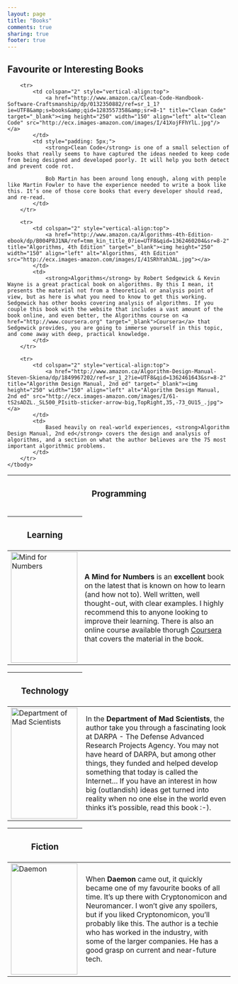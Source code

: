 ```yaml
---
layout: page
title: "Books"
comments: true
sharing: true
footer: true
---
```

<h2>Favourite or Interesting Books</h2>

<div>
<table>
	<thead>
		<tr>
			<th style="width: 20%;" colspan="2"><h3>Programming</h3></th>
		</tr>
	</thead>
	<tbody>

		<tr>
			<td colspan="2" style="vertical-align:top">
				<a href="http://www.amazon.ca/Clean-Code-Handbook-Software-Craftsmanship/dp/0132350882/ref=sr_1_1?ie=UTF8&amp;s=books&amp;qid=1283557358&amp;sr=8-1" title="Clean Code" target="_blank"><img height="250" width="150" align="left" alt="Clean Code" src="http://ecx.images-amazon.com/images/I/41XojFFhYlL.jpg"/></a>
			</td>
			<td style="padding: 5px;">
				<strong>Clean Code</strong> is one of a small selection of books that really seems to have captured the ideas needed to keep code from being designed and developed poorly. It will help you both detect and prevent code rot.

				Bob Martin has been around long enough, along with people like Martin Fowler to have the experience needed to write a book like this. It’s one of those core books that every developer should read, and re-read.
			</td>
		</tr>

		<tr>
			<td colspan="2" style="vertical-align:top">
				<a href="http://www.amazon.ca/Algorithms-4th-Edition-ebook/dp/B004P8J1NA/ref=tmm_kin_title_0?ie=UTF8&qid=1362460204&sr=8-2" title="Algorithms, 4th Edition" target="_blank"><img height="250" width="150" align="left" alt="Algorithms, 4th Edition" src="http://ecx.images-amazon.com/images/I/41SRhYah3AL.jpg"></a>
			</td>
			<td>
				<strong>Algorithms</strong> by Robert Sedgewick & Kevin Wayne is a great practical book on algorithms. By this I mean, it presents the material not from a theoretical or analysis point of view, but as here is what you need to know to get this working. Sedgewick has other books covering analysis of algorithms. If you couple this book with the website that includes a vast amount of the book online, and even better, the Algorithms course on <a href="http://www.coursera.org" target="_blank">Coursera</a> that Sedgewick provides, you are going to immerse yourself in this topic, and come away with deep, practical knowledge.
			</td>
		</tr>

		<tr>
			<td colspan="2" style="vertical-align:top">				
				<a href="http://www.amazon.ca/Algorithm-Design-Manual-Steven-Skiena/dp/1849967202/ref=sr_1_2?ie=UTF8&qid=1362461643&sr=8-2" title="Algorithm Design Manual, 2nd ed" target="_blank"><img height="250" width="150" align="left" alt="Algorithm Design Manual, 2nd ed" src="http://ecx.images-amazon.com/images/I/61-tS2sADZL._SL500_PIsitb-sticker-arrow-big,TopRight,35,-73_OU15_.jpg"></a>				
			</td>
			<td>
				Based heavily on real-world experiences, <strong>Algorithm Design Manual, 2nd ed</strong> covers the design and analysis of algorithms, and a section on what the author believes are the 75 most important algorithmic problems.
			</td>
		</tr>
	</tbody>
</table>
</div>

<div>
    <table>
        <thead>
            <tr>
                <th style="width: 20%; colspan="2><p><h3>Learning</h3></p></th>
            </tr>
        </thead>
        <tbody>
            <tr>
                <td colspan="2" style="vertical-align:top">
                    <a href="http://www.amazon.ca/Mind-Numbers-Science-Flunked-Algebra-ebook/dp/B00G3L19ZU/ref=sr_1_1?ie=UTF8&qid=1408820978&sr=8-1&keywords=mind+for+numbers" title="A Mind for Numbers" target="_blank"><img height="250" width="150" align="left" alt="Mind for Numbers" src="http://ecx.images-amazon.com/images/I/41mGKcw7K-L._AA278_PIkin4,BottomRight,-46,22_AA300_SH20_OU15_.jpg"/></a>
                </td>
                <td style="padding: 5px;">
                    <strong>A Mind for Numbers</strong> is an <strong>excellent</strong> book on the latest that is known on how to learn (and how not to). Well written, well thought-out, with clear examples. I highly recommend this to anyone looking to improve their learning. There is also an online course available thorugh <a href="https://class.coursera.org/learning-001/">Coursera</a> that covers the material in the book.
                </td>
            </tr>
        </tbody>
    </table>
</div>

<table>
	<thead>
		<tr>
			<th style="width: 20%;" colspan="2"><p><h3>Technology</h3></p></th>
		</tr>
	</thead>
	<tbody>
		<tr>
			<td colspan="2" style="vertical-align:top">
				<a href="http://www.amazon.ca/Department-Mad-Scientists-Michael-Belfiore/dp/0061577936/ref=sr_1_1?ie=UTF8&amp;s=books&amp;qid=1267302226&amp;sr=8-1" title="Department of Mad Scientists" target="_blank"><img height="250" width="150" align="left" alt="Department of Mad Scientists" src="http://ecx.images-amazon.com/images/I/714JahU95nL._AA1200_.jpg"/></a></p>
			</td>
			<td>
				In the <strong>Department of Mad Scientists</strong>, the author take you through a fascinating look at DARPA - The Defense Advanced Research Projects Agency. You may not have heard of DARPA, but among other things, they funded and helped develop something that today is called the Internet… If you have an interest in how big (outlandish) ideas get turned into reality when no one else in the world even thinks it’s possible, read this book :-).
			</td>
		</tr>
	</tbody>
</table>

<table>
	<thead>
		<tr>
			<th style="width: 20%;" colspan="2"><p><h3>Fiction</h3></p></th>
		</tr>
	</thead>
	<tbody>
		<tr>
			<td colspan="2" style="vertical-align:top">
				<a href="http://www.amazon.ca/Daemon-Daniel-Suarez/dp/0451228731/ref=sr_1_1?ie=UTF8&amp;s=books&amp;qid=1283557602&amp;sr=1-1" title="Daemon" target="_blank"><img height="250" width="150" align="left" alt="Daemon" src="http://ecx.images-amazon.com/images/I/71qafeOxQZL._AA1065_.jpg"/></a>
			</td>
			<td>
				When <strong>Daemon</strong> came out, it quickly became one of my favourite books of all time. It’s up there with Cryptonomicon and Neuromancer. I won’t give any spoilers, but if you liked Cryptonomicon, you’ll probably like this. The author is a techie who has worked in the industry, with some of the larger companies. He has a good grasp on current and near-future tech.
			</td>
		</tr>
	</tbody>
</table>





